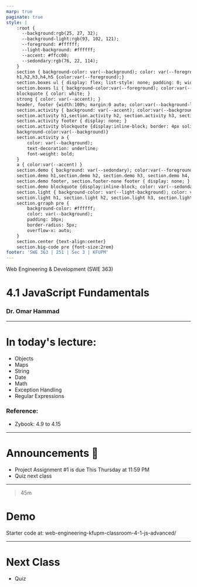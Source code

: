 ```yaml
---
marp: true
paginate: true
style: |
    :root {
      --background:rgb(25, 27, 32);
      --background-light:rgb(93, 102, 121);
      --foreground: #ffffff;
      --light-background: #ffffff;
      --accent: #ffcc00;
      --sedondary:rgb(76, 22, 114);
    }
    section { background-color: var(--background); color: var(--foreground); }
    h1,h2,h3,h4,h5 {color:var(--foreground);}
    section.boxes ul { display: flex; list-style: none; padding: 0; width: 100%; }
    section.boxes li { background-color:var(--foreground); color:var(--background); padding: 40px; margin: 10px; border-radius: 10px; flex: 1; text-align: center; }
    blockquote { color: white; }
    strong { color: var(--accent); }
    header, footer {width:100%; margin:0 auto; color:var(--background-light)}
    section.activity { background: var(--accent); color:var(--background)}
    section.activity h1,section.activity h2, section.activity h3, section.activity h4, section.activity h5 { color: var(--background) }
    section.activity footer { display: none; }
    section.activity blockquote {display:inline-block; border: 4px solid black; color: white; border-radius: 10px; 
    background-color:var(--background)}
    section.activity a {
        color: var(--background);
        text-decoration: underline;
        font-weight: bold;
    }
    a { color:var(--accent) }
    section.demo { background: var(--sedondary); color:var(--foreground)}
    section.demo h1,section.demo h2, section.demo h3, section.demo h4, section.demo h5 { color: var(--foreground) }
    section.demo footer, section.footer-none footer { display: none; }
    section.demo blockquote {display:inline-block; color: var(--sedondary); border-radius: 10px; background-color: var(--foreground)}
    section.light { background-color: var(--light-background); color: var(--background); }
    section.light h1, section.light h2, section.light h3, section.light h4, section.light h5 { color: var(--background); }
    section.grraph pre {
        background-color: #ffffff;
        color: var(--background);
        padding: 10px;
        border-radius: 5px;
        overflow-x: auto;
    }
    section.center {text-align:center}
    section.big-code pre {font-size:2rem}
footer: 'SWE 363 | 251 | Sec 3 | KFUPM'
---
```

<!-- 

Todays goals: 

 - JS as a language 

 How:

 - Build in front of them 

 -->


Web Engineering & Development (SWE 363) 
# 4.1 JavaScript Fundamentals
### Dr. Omar Hammad

---

# In today's lecture:

- Objects
- Maps 
- String
- Date
- Math
- Exception Handling
- Regular Expressions

### Reference: 
- Zybook: 4.9 to 4.15

---

# Announcements 📣
- Project Assignment #1 is due This Thursday at 11:59 PM
- Quiz next class 

---

<!-- _class: demo -->

>45m
# Demo
Starter code at: web-engineering-kfupm-classroom-4-1-js-advanced/

---

# Next Class

- Quiz